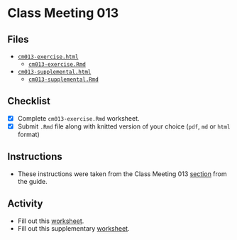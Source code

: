 # Class Meeting 013

## Files
* [`cm013-exercise.html`](https://dy-lin.github.io/STAT545-participation/cm013/cm013-exercise.html)
  * [`cm013-exercise.Rmd`](https://github.com/dy-lin/STAT545-participation/blob/master/cm013/cm013-exercise.Rmd)
* [`cm013-supplemental.html`](https://dy-lin.github.io/STAT545-participation/cm013/cm013-supplemental.html)
  * [`cm013-supplemental.Rmd`](https://github.com/dy-lin/STAT545-participation/blob/master/cm013/cm013-supplemental.Rmd)

## Checklist
- [x] Complete `cm013-exercise.Rmd` worksheet.
- [x] Submit `.Rmd` file along with knitted version of your choice (`pdf`, `md` or `html` format)

## Instructions
* These instructions were taken from the Class Meeting 013 [section](https://stat545guidebook.netlify.com/effective-visualizations.html) from the guide.

## Activity
* Fill out this [worksheet](https://github.com/STAT545-UBC/Classroom/raw/master/cm013.Rmd).
* Fill out this supplementary [worksheet](https://raw.githubusercontent.com/STAT545-UBC/Classroom/master/tutorials/cm013-supplemental.Rmd).



